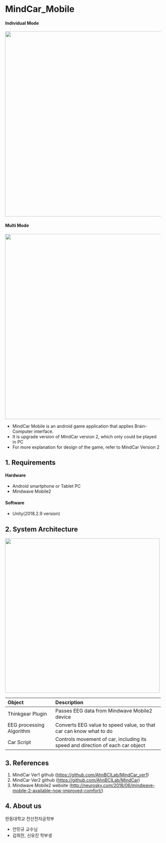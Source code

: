 # MindCar_Mobile

#### Individual Mode

<img width="600" src="https://user-images.githubusercontent.com/47956399/92727844-bb43e400-f3aa-11ea-8535-483dec170ab5.jpg">

#### Multi Mode

<img width="600" src="https://user-images.githubusercontent.com/47956399/92728583-ea0e8a00-f3ab-11ea-972d-46f66e6eced2.jpg">

- MindCar Mobile is an android game application that applies Brain-Computer interface.
- It is upgrade version of MindCar version 2, which only could be played in PC
- For more explanation for design of the game, refer to MindCar Version 2

## 1. Requirements
#### Hardware
- Android smartphone or Tablet PC
- Mindwave Mobile2
#### Software
- Unity(2018.2.9 version)

## 2. System Architecture
   <img width="500" src="https://user-images.githubusercontent.com/47956399/92726019-f264c600-f3a7-11ea-9822-3962b95d0d29.jpg">

|Object|Description|
|:------|:---|
|Thinkgear Plugin|Passes EEG data from Mindwave Mobile2 device|
|EEG processing Algorithm|Converts EEG value to speed value, so that car can know what to do|
|Car Script|Controls movement of car, including its speed and direction of each car object|

## 3. References
 1. MindCar Ver1 github (https://github.com/AhnBCILab/MindCar_ver1)
 2. MindCar Ver2 github (https://github.com/AhnBCILab/MindCar)
 3. Mindwave Mobile2 website (http://neurosky.com/2018/06/mindwave-mobile-2-available-now-improved-comfort/) 

## 4. About us
한동대학교 전산전자공학부
- 안민규 교수님
- 김희찬, 신유진 학부생
